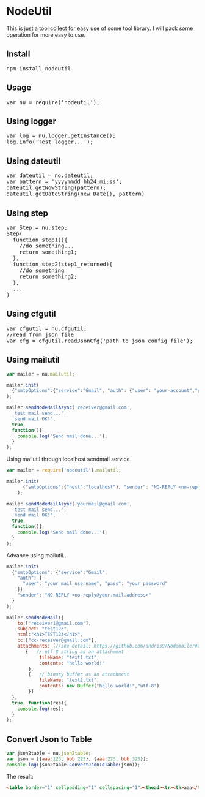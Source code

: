 NodeUtil
====================

This is just a tool collect for easy use of some tool library. I will pack some operation for more easy to use.

## Install

<pre>
npm install nodeutil
</pre>

## Usage

<pre>
var nu = require('nodeutil');
</pre>

## Using logger

<pre>
var log = nu.logger.getInstance();
log.info('Test logger...');
</pre>

## Using dateutil

<pre>
var dateutil = no.dateutil;
var pattern = 'yyyymmdd hh24:mi:ss';
dateutil.getNowString(pattern);
dateutil.getDateString(new Date(), pattern)
</pre>

## Using step

<pre>
var Step = nu.step;
Step(
  function step1(){
    //do something...
    return something1;
  },
  function step2(step1_returned){
    //do something
    return something2;
  },
  ...
)
</pre>

## Using cfgutil

<pre>
var cfgutil = nu.cfgutil;
//read from json file
var cfg = cfgutil.readJsonCfg('path to json config file');
</pre>

## Using mailutil

```javascript
var mailer = nu.mailutil;

mailer.init(
  {"smtpOptions":{"service":"Gmail", "auth": {"user": "your-account","pass": "your-password"}}, "sender": "NO-REPLY <no-reply@micloud.tw>"}
);

mailer.sendNodeMailAsync('receiver@gmail.com',
  'test mail send...',
  'send mail OK!',
  true,
  function(){
    console.log('Send mail done...');
  }
);
```

Using mailutil through localhost sendmail service

```javascript
var mailer = require('nodeutil').mailutil;

mailer.init(
      {"smtpOptions":{"host":"localhost"}, "sender": "NO-REPLY <no-reply@micloud.tw>"}
    );

mailer.sendNodeMailAsync('yourmail@gmail.com',
  'test mail send...',
  'send mail OK!',
  true,
  function(){
    console.log('Send mail done...');
  }
);
```

Advance using mailutil...

```javascript
mailer.init(
  {"smtpOptions": {"service":"Gmail",
    "auth": {
      "user": "your_mail_username", "pass": "your_password"
    }},
    "sender": "NO-REPLY <no-reply@your.mail.address>"
  }
);

mailer.sendNodeMail({
    to:["receiver1@gmail.com"],
    subject: "test123",
    html:"<h1>TEST123</h1>",
    cc:["cc-receiver@gmail.com"],
    attachments: [//see detail: https://github.com/andris9/Nodemailer#attachment-fields
       {   // utf-8 string as an attachment
            fileName: "text1.txt",
            contents: "hello world!"
        },
        {   // binary buffer as an attachment
            fileName: "text2.txt",
            contents: new Buffer("hello world!","utf-8")
        }]
  },
  true, function(res){
    console.log(res);
  }
);
```

## Convert Json to Table
```javascript
var json2table = nu.json2table;
var json = [{aaa:123, bbb:223}, {aaa:223, bbb:323}];
console.log(json2table.ConvertJsonToTable(json));
```
The result:
```html
<table border="1" cellpadding="1" cellspacing="1"><thead><tr><th>aaa</th><th>bbb</th></tr></thead><tbody><tr><td>123</td><td>223</td></tr><tr><td>223</td><td>323</td></tr></tbody></table>
```
